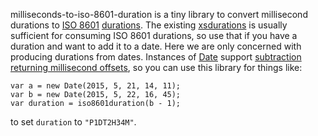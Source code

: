 milliseconds-to-iso-8601-duration is a tiny library to convert
millisecond durations to [ISO 8601][durations-1]
[durations][durations-2].  The existing [xsdurations][] is usually
sufficient for consuming ISO 8601 durations, so use that if you have a
duration and want to add it to a date.  Here we are only concerned
with producing durations from dates.  Instances of [Date][] support
[subtraction returning millisecond offsets][subtraction], so you can
use this library for things like:

    var a = new Date(2015, 5, 21, 14, 11);
    var b = new Date(2015, 5, 22, 16, 45);
    var duration = iso8601duration(b - 1);

to set `duration` to `"P1DT2H34M"`.

[durations-1]: https://tools.ietf.org/html/rfc3339#page-13
[durations-2]: http://en.wikipedia.org/wiki/ISO_8601#Durations
[xsdurations]: https://github.com/revington/xsdurationjs
[Date]: https://developer.mozilla.org/en-US/docs/Web/JavaScript/Reference/Global_Objects/Date
[subtraction]: https://developer.mozilla.org/en-US/docs/Web/JavaScript/Reference/Global_Objects/Date#Example:_Calculating_elapsed_time
